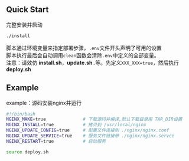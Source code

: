 

## Quick Start
完整安装并启动
```sh
./install
```
脚本通过环境变量来指定部署步骤，`.env`文件开头声明了可用的设置<br>
脚本执行最后会自动调用`clean`函数会清除`.env`中定义的全部变量。<br>
注意：请效仿 **install.sh**，**update.sh**..等。先定义`XXX_XXX=true`，然后执行**deploy.sh**

## Example
example：源码安装nginx并运行
```sh
#!/bin/bash
NGINX_MAKE=true              # 下载源码并编译,默认下载目录用 TAR_DIR设置
NGINX_INSTALL=true           # 拷贝到 /usr/local/nginx
NGINX_UPDATE_CONFIG=true     # 配置文件连接到 ./nginx/nginx.conf
NGINX_UPDATE_SERVICE=true    # 服务文件链接带 ./nginx/nginx.servce
NGINX_RESTART=true           # 启动服务

source deploy.sh
```




